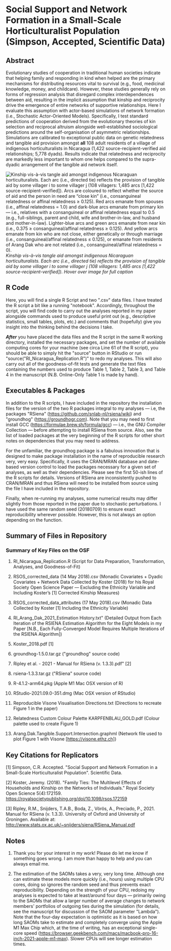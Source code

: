 # Social Support and Network Formation in a Small-Scale Horticulturalist Population (Simpson, Accepted, Scientific Data)

## Abstract
Evolutionary studies of cooperation in traditional human societies indicate that helping family and responding in kind when helped are the primary mechanisms for distributing resources vital to survival (e.g., food, medicinal knowledge, money, and childcare). However, these studies generally rely on forms of regression analysis that disregard complex interdependences between aid, resulting in the implicit assumption that kinship and reciprocity drive the emergence of entire networks of supportive relationships. Here I evaluate this assumption with actor-based simulations of network formation (i.e., Stochastic Actor-Oriented Models). Specifically, I test standard predictions of cooperation derived from the evolutionary theories of kin selection and reciprocal altruism alongside well-established sociological predictions around the self-organisation of asymmetric relationships. Simulations are calibrated to exceptional public data on genetic relatedness and tangible aid provision amongst **all** 108 adult residents of a village of indigenous horticulturalists in Nicaragua (1,422 source-recipient-verified aid relationships; 5,778 dyads). Results indicate that relatedness and reciprocity are markedly less important to whom one helps compared to the supra-dyadic arrangement of the tangible aid network itself.


![](https://github.com/cohensimpson/smallnet_ScientificData/blob/main/Figure%201%20SciData%20Social%20Support%20and%20Network%20Formation%20(2022-03-02).svg?raw=true "Kinship vis-à-vis tangle aid amongst indigenous Nicaraguan horticulturalists. Each arc (i.e., directed tie) reflects the provision of tangible aid by some villager i to some villager j (108 villagers: 1,485 arcs [1,422 source-recipient-verified]). Arcs are coloured to reflect whether the source of aid and the person in need are “close kin” (i.e., consanguineal relatedness or affinal relatedness ≥ 0.125). Red arcs emanate from spouses (i.e., affinal relatedness = 1.0) and dark-blue arcs emanate from primary kin — i.e., relatives with a consanguineal or affinal relatedness equal to 0.5 (e.g., full-siblings, parent and child, wife and brother-in-law, and husband and mother-in-law). Lighter-blue arcs and green arcs emanate from near kin (i.e., 0.375 ≥ consanguineal/affinal relatedness ≥ 0.125). And yellow arcs emanate from kin who are not close, either genetically or through marriage (i.e., consanguineal/affinal relatedness ≤ 0.125), or emanate from residents of Arang Dak who are not related (i.e., consanguineal/affinal relatedness = 0).") _Kinship vis-à-vis tangle aid amongst indigenous Nicaraguan horticulturalists. Each arc (i.e., directed tie) reflects the provision of tangible aid by some villager i to some villager j (108 villagers: 1,485 arcs [1,422 source-recipient-verified]). Hover over image for full caption_



## R Code
Here, you will find a single R Script and two ".csv" data files. I have treated the R script a bit like a running "notebook". Accordingly, throughout the script, you will find code to carry out the analyses reported in my paper alongside commands used to produce useful print out (e.g., descriptive statistics, small tables, plots, etc.) and comments that (hopefully) give you insight into the thinking behind the decisions I take.

**_After_** you have placed the data files and the R script in the same R working directory, installed the necessary packages, and set the number of available computing cores for your machine (see circa Line 61 of the R script), you should be able to simply hit the "source" button in RStudio or run "source("RI_Nicaragua_Replication.R")" to redo my analyses. This will also carry out all of the goodness-of-fit tests and generate the text files containing the numbers used to produce Table 1, Table 2, Table 3, and Table 4 in the manuscript (N.B. Online-Only Table 1 is made by hand).


## Executables & Packages
In addition to the R scripts, I have included in the repository the installation files for the version of the two R packages integral to my analyses — i.e, the packages "RSiena" (https://github.com/snlab-nl/rsiena/wiki) and "groundhog" (https://groundhogr.com). Note that you may need to first install GCC (https://formulae.brew.sh/formula/gcc) — i.e., the GNU Compiler Collection — before attempting to install RSiena from source. Also, see the list of loaded packages at the very beginning of the R scripts for other short notes on dependencies that you may need to address.

For the unfamiliar, the groundhog package is a fabulous innovation that is designed to make package installation in the name of reproducible research very, very easy. Specifically, it uses the CRAN/MRAN database and date-based version control to load the packages necessary for a given set of analyses, as well as their dependencies. Please see the first 50-ish lines of the R scripts for details. Versions of RSiena are inconsistently pushed to CRAN/MRAN and thus RSiena will need to be installed from source using the file I have included in the repository.

Finally, when re-running my analyses, some numerical results may differ slightly from those reported in the paper due to stochastic perturbations. I have used the same random seed (20180709) to ensure exact reproducibility wherever possible. However, this is not always an option depending on the function.


## Summary of Files in Repository

### Summary of Key Files on the OSF ###

 1) RI_Nicaragua_Replication.R (Script for Data Preparation, Transformation, Analyses, and Goodness-of-Fit)

 2) RSOS_corrected_data (14 May 2018).csv (Monadic Covariates + Dyadic Covariates + Network Data Collected by Koster (2018) for his Royal Society Open Science Paper — Excluding the Ethnicity Variable and Including Koster’s [1] Corrected Kinship Measures) 

 3) RSOS_corrected_data_attributes (17 May 2018).csv (Monadic Data Collected by Koster [1] Including the Ethnicity Variable) 

 4) RI_Arang_Dak_2021_Estimation History.txt" (Detailed Output from Each Iteration of the RSIENA Estimation Algorithm for the Eight Models in my Paper [N.B., Each Fully-Converged Model Requires Multiple Iterations of the RSIENA Algorithm]) 

 5) Koster_2018.pdf [1]
 
 6) groundhog-1.5.0.tar.gz ("groundhog" source code)

 7) Ripley et al. - 2021 - Manual for RSiena (v. 1.3.3).pdf" [2]

 8) rsiena-1.3.3.tar.gz ("RSiena" source code)

 9) R-4.1.2-arm64.pkg (Apple M1 Mac OSX version of R)

 10) RStudio-2021.09.0-351.dmg (Mac OSX version of RStudio)
 
 11) Reproducible Visone Visualisation Directions.txt (Directions to recreate Figure 1 in the paper)
 
 12) Relatedness Custom Colour Palette KARPFENBLAU_GOLD.pdf (Colour palette used to create Figure 1)
 
 13) Arang.Dak.Tangible.Support.Intersection.graphml (Network file used to plot Figure 1 with Visone [https://visone.ethz.ch])



## Key Citations for Replicators
[1] Simpson, C.R. Accepted. "Social Support and Network Formation in a Small-Scale Horticulturalist Population". Scientific Data.

[2] Koster, Jeremy. (2018). "Family Ties: The Multilevel Effects of Households and Kinship on the Networks of Individuals." Royal Society Open Science 5(4):172159. https://royalsocietypublishing.org/doi/10.1098/rsos.172159

[3] Ripley, R.M., Snijders, T.A.B., Boda, Z., Vörös, A., Preciado, P., 2021. Manual for RSiena (v. 1.3.3). University of Oxford and University of Groningen. Available at: http://www.stats.ox.ac.uk/~snijders/siena/RSiena_Manual.pdf



## Notes
1) Thank you for your interest in my work! Please do let me know if something goes wrong. I am more than happy to help and you can always email me.

2) The estimation of the SAOMs takes a very, very long time. Although one can estimate these models more quickly (i.e., hours) using multiple CPU cores, doing so ignores the random seed and thus prevents exact reproducibility. Depending on the strength of your CPU, redoing my analyses is expected to take at least/around four days — primarily owing to the SAOMs that allow a larger number of average changes to network members' portfolios of outgoing ties during the simulation (for details, see the manuscript for discussion of the SAOM parameter "Lambda"). Note that the four-day expectation is optimistic as it is based on how long SAOMs take to estimate and completely converge using the Apple M1 Max Chip which, at the time of writing, has an exceptional single-core speed (https://browser.geekbench.com/macs/macbook-pro-16-inch-2021-apple-m1-max). Slower CPUs will see longer estimation times.
